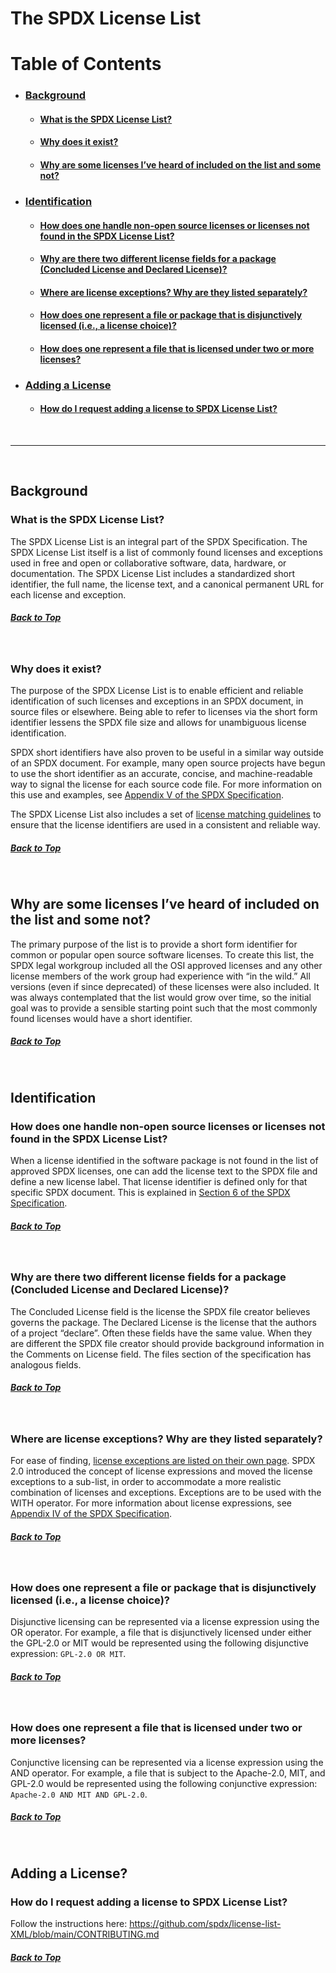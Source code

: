 <span id="top"> </span>

The SPDX License List
=====================

# Table of Contents

- ### <a href="#background"> Background </a>
  - #### <a href="#what"> What is the SPDX License List? </a>
  - #### <a href="#why"> Why does it exist? </a>
  - #### <a href="#whynot"> Why are some licenses I’ve heard of included on the list and some not? </a>
- ### <a href="#id"> Identification </a>
  - #### <a href="#how"> How does one handle non-open source licenses or licenses not found in the SPDX License List? </a>
  - #### <a href="#why-two"> Why are there two different license fields for a package (Concluded License and Declared License)? </a>
  - #### <a href="#exception"> Where are license exceptions? Why are they listed separately? </a>
  - #### <a href="#or"> How does one represent a file or package that is disjunctively licensed (i.e., a license choice)? </a>
  - #### <a href="#multi"> How does one represent a file that is licensed under two or more licenses? </a>
- ### <a href="#add"> Adding a License </a>
  - #### <a href="#request"> How do I request adding a license to SPDX License List? </a>

<br>

---

<br>

## <span id="background"></span>Background

### <span id="what"></span>What is the SPDX License List?

The SPDX License List is an integral part of the SPDX Specification. The
SPDX License List itself is a list of commonly found licenses and
exceptions used in free and open or collaborative software, data,
hardware, or documentation. The SPDX License List includes a
standardized short identifier, the full name, the license text, and a
canonical permanent URL for each license and exception.

##### <a href="#top"> Back to Top</a>

<br>

### <span id="why"></span>Why does it exist?

The purpose of the SPDX License List is to enable efficient and reliable
identification of such licenses and exceptions in an SPDX document, in
source files or elsewhere. Being able to refer to licenses via the short
form identifier lessens the SPDX file size and allows for unambiguous
license identification.

SPDX short identifiers have also proven to be useful in a similar way
outside of an SPDX document. For example, many open source projects have
begun to use the short identifier as an accurate, concise, and
machine-readable way to signal the license for each source code
file. For more information on this use and examples, see [Appendix V of
the SPDX
Specification](https://spdx.github.io/spdx-spec/appendix-V-using-SPDX-short-identifiers-in-source-files/).

The SPDX License List also includes a set of [license matching
guidelines](https://spdx.github.io/spdx-spec/appendix-II-license-matching-guidelines-and-templates/)
to ensure that the license identifiers are used in a consistent and
reliable way.

##### <a href="#top"> Back to Top</a>

<br>

## <span id="whynot"></span>Why are some licenses I’ve heard of included on the list and some not?

The primary purpose of the list is to provide a short form identifier
for common or popular open source software licenses. To create this
list, the SPDX legal workgroup included all the OSI approved licenses
and any other license members of the work group had experience with “in
the wild.” All versions (even if since deprecated) of these licenses
were also included. It was always contemplated that the list would grow
over time, so the initial goal was to provide a sensible starting point
such that the most commonly found licenses would have a short
identifier.

##### <a href="#top"> Back to Top</a>

<br>

## <span id="id"></span>Identification

### <span id="how"></span>How does one handle non-open source licenses or licenses not found in the SPDX License List?

When a license identified in the software package is not found in the
list of approved SPDX licenses, one can add the license text to the SPDX
file and define a new license label. That license identifier is defined
only for that specific SPDX document. This is explained in [Section 6 of
the SPDX
Specification](https://spdx.github.io/spdx-spec/6-other-licensing-information-detected/).

##### <a href="#top"> Back to Top</a>

<br>

### <span id="why-two"></span>Why are there two different license fields for a package (Concluded License and Declared License)?

The Concluded License field is the license the SPDX file creator
believes governs the package. The Declared License is the license that
the authors of a project “declare”. Often these fields have the same
value. When they are different the SPDX file creator should provide
background information in the Comments on License field. The files
section of the specification has analogous fields.

##### <a href="#top"> Back to Top</a>

<br>

### <span id="exception"></span>Where are license exceptions? Why are they listed separately?

For ease of finding, [license exceptions are listed on their own
page](https://spdx.org/licenses/exceptions-index.html). SPDX 2.0
introduced the concept of license expressions and moved the license
exceptions to a sub-list, in order to accommodate a more realistic
combination of licenses and exceptions. Exceptions are to be used with
the WITH operator. For more information about license expressions, see
[Appendix IV of the SPDX
Specification](https://spdx.github.io/spdx-spec/appendix-IV-SPDX-license-expressions/).

##### <a href="#top"> Back to Top</a>

<br>

### <span id="or"></span>How does one represent a file or package that is disjunctively licensed (i.e., a license choice)?

Disjunctive licensing can be represented via a license expression using
the OR operator. For example, a file that is disjunctively licensed
under either the GPL-2.0 or MIT would be represented using the following
disjunctive expression: `GPL-2.0 OR MIT`.

##### <a href="#top"> Back to Top</a>

<br>

### <span id="multi"></span>How does one represent a file that is licensed under two or more licenses?

Conjunctive licensing can be represented via a license expression using
the AND operator. For example, a file that is subject to the Apache-2.0,
MIT, and GPL-2.0 would be represented using the following conjunctive
expression: `Apache-2.0 AND MIT AND GPL-2.0`.

##### <a href="#top"> Back to Top</a>

<br>

## <span id="add"></span>Adding a License?

### <span id="request"></span>How do I request adding a license to SPDX License List?

Follow the instructions here:
https://github.com/spdx/license-list-XML/blob/main/CONTRIBUTING.md

##### <a href="#top"> Back to Top</a>

<br>
